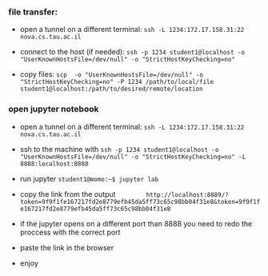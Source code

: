 ### file transfer:

- open a tunnel on a different terminal:
`ssh -L 1234:172.17.158.31:22  nova.cs.tau.ac.il`

- connect to the host (if needed):
`ssh -p 1234 student1@localhost -o "UserKnownHostsFile=/dev/null" -o "StrictHostKeyChecking=no"`

- copy files:
`scp  -o "UserKnownHostsFile=/dev/null" -o "StrictHostKeyChecking=no" -P 1234 /path/to/local/file student1@localhost:/path/to/desired/remote/location`

### open jupyter notebook
- open a tunnel on a different terminal:
`ssh -L 1234:172.17.158.31:22  nova.cs.tau.ac.il`

- ssh to the machine with
`ssh -p 1234 student1@localhost -o "UserKnownHostsFile=/dev/null" -o "StrictHostKeyChecking=no" -L 8888:localhost:8888`

- run jupyter
`student1@momo:~$ jupyter lab`

- copy the link from the output
`        http://localhost:8889/?token=9f9f1fe167217fd2e8779efb45da5ff73c65c98bb04f31e8&token=9f9f1fe167217fd2e8779efb45da5ff73c65c98bb04f31e8`

- if the jupyter opens on a different port than 8888 you need to redo the proccess with the correct port

- paste the link in the browser

- enjoy
